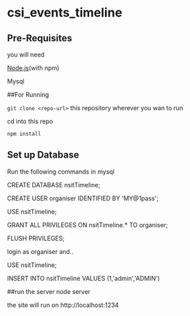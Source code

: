 # csi_events_timeline

## Pre-Requisites
you will need

 [Node.js](https://nodejs.org/)(with npm)

 Mysql

 ##For Running

`git clone <repo-url>` this repository wherever you wan to run

cd into this repo

`npm install`


## Set up Database

Run the following commands in mysql

CREATE DATABASE nsitTimeline;

CREATE USER organiser IDENTIFIED BY 'MY@1pass';

USE nsitTimeline;

GRANT ALL PRIVILEGES ON nsitTimeline.* TO organiser;

FLUSH PRIVILEGES;

login as organiser and..

USE nsitTimeline;

INSERT INTO nsitTimeline VALUES (1,'admin','ADMIN')

##run the server
node server

the site will run on http://localhost:1234